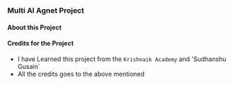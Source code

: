 ### Multi AI Agnet Project




#### About this Project





#### Credits for the Project
- I have Learned this project from the `Krishnaik Academy` and 'Sudhanshu Gusain`
- All the credits goes to the above mentioned 